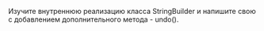 Изучите внутреннюю реализацию класса StringBuilder и напишите свою с добавлением дополнительного метода - undo().
